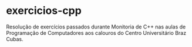 # exercicios-cpp

Resolução de exercícios passados durante Monitoria de C++ nas aulas de Programação de Computadores aos calouros do Centro Universitário Braz Cubas.
